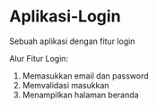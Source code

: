 # Aplikasi-Login
Sebuah aplikasi dengan fitur login

Alur Fitur Login:
1. Memasukkan email dan password
2. Memvalidasi masukkan 
3. Menampilkan halaman beranda
